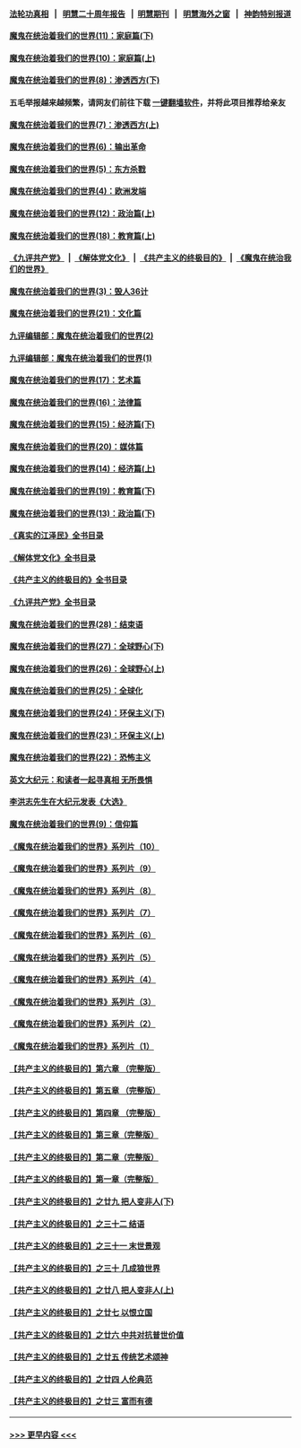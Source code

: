 #### [法轮功真相](https://github.com/gfw-breaker/truth/blob/master/README.md?t=0) &nbsp;&nbsp;|&nbsp;&nbsp; [明慧二十周年报告](https://github.com/gfw-breaker/mh-reports/blob/master/README.md?t=0) &nbsp;&nbsp;|&nbsp;&nbsp;[明慧期刊](https://github.com/gfw-breaker/mh-qikan) &nbsp;&nbsp;|&nbsp;&nbsp; [明慧海外之窗](https://github.com/gfw-breaker/mh-news/blob/master/README.md?t=0) &nbsp;&nbsp;|&nbsp;&nbsp; [神韵特别报道](https://github.com/gfw-breaker/mh-news/blob/master/shenyun.md?t=0)
#### [魔鬼在统治着我们的世界(11)：家庭篇(下)](../pages/nsc422/n10440961.md?t=12111650) 
#### [魔鬼在统治着我们的世界(10)：家庭篇(上)](../pages/nsc422/n10435448.md?t=12111650) 
#### [魔鬼在统治着我们的世界(8)：渗透西方(下)](../pages/nsc422/n10429603.md?t=12111650) 
#### 五毛举报越来越频繁，请网友们前往下载 [一键翻墙软件](https://github.com/gfw-breaker/ssr-accounts)，并将此项目推荐给亲友
#### [魔鬼在统治着我们的世界(7)：渗透西方(上)](../pages/nsc422/n10426013.md?t=12111650) 
#### [魔鬼在统治着我们的世界(6)：输出革命](../pages/nsc422/n10421536.md?t=12111650) 
#### [魔鬼在统治着我们的世界(5)：东方杀戮](../pages/nsc422/n10417707.md?t=12111650) 
#### [魔鬼在统治着我们的世界(4)：欧洲发端](../pages/nsc422/n10414890.md?t=12111650) 
#### [魔鬼在统治着我们的世界(12)：政治篇(上)](../pages/nsc422/n10444576.md?t=12111650) 
#### [魔鬼在统治着我们的世界(18)：教育篇(上)](../pages/nsc422/n10526970.md?t=12111650) 
#### [《九评共产党》](https://github.com/begood0513/9ping.md/blob/master/README.md) &nbsp;|&nbsp; [《解体党文化》](../../../../jtdwh.md/blob/master/README.md)  &nbsp;|&nbsp; [《共产主义的终极目的》](../../../../gczydzjmd.md/blob/master/README.md) &nbsp;|&nbsp; [《魔鬼在统治我们的世界》](../../../../mgztzwmdsj.md/blob/master/README.md) 
#### [魔鬼在统治着我们的世界(3)：毁人36计](../pages/nsc422/n10411583.md?t=12111650) 
#### [魔鬼在统治着我们的世界(21)：文化篇](../pages/nsc422/n10597706.md?t=12111650) 
#### [九评编辑部：魔鬼在统治着我们的世界(2)](../pages/nsc422/n10410036.md?t=12111650) 
#### [九评编辑部：魔鬼在统治着我们的世界(1)](../pages/nsc422/n10406825.md?t=12111650) 
#### [魔鬼在统治着我们的世界(17)：艺术篇](../pages/nsc422/n10499093.md?t=12111650) 
#### [魔鬼在统治着我们的世界(16)：法律篇](../pages/nsc422/n10485969.md?t=12111650) 
#### [魔鬼在统治着我们的世界(15)：经济篇(下)](../pages/nsc422/n10469975.md?t=12111650) 
#### [魔鬼在统治着我们的世界(20)：媒体篇](../pages/nsc422/n10586579.md?t=12111650) 
#### [魔鬼在统治着我们的世界(14)：经济篇(上)](../pages/nsc422/n10457370.md?t=12111650) 
#### [魔鬼在统治着我们的世界(19)：教育篇(下)](../pages/nsc422/n10564808.md?t=12111650) 
#### [魔鬼在统治着我们的世界(13)：政治篇(下)](../pages/nsc422/n10448270.md?t=12111650) 
#### [《真实的江泽民》全书目录](../pages/nsc422/n13721399.md?t=12111650) 
#### [《解体党文化》全书目录](../pages/nsc422/n13721157.md?t=12111650) 
#### [《共产主义的终极目的》全书目录](../pages/nsc422/n13721048.md?t=12111650) 
#### [《九评共产党》全书目录](../pages/nsc422/n13708085.md?t=12111650) 
#### [魔鬼在统治着我们的世界(28)：结束语](../pages/nsc422/n10936246.md?t=12111650) 
#### [魔鬼在统治着我们的世界(27)：全球野心(下)](../pages/nsc422/n10928319.md?t=12111650) 
#### [魔鬼在统治着我们的世界(26)：全球野心(上)](../pages/nsc422/n10900318.md?t=12111650) 
#### [魔鬼在统治着我们的世界(25)：全球化](../pages/nsc422/n10788205.md?t=12111650) 
#### [魔鬼在统治着我们的世界(24)：环保主义(下)](../pages/nsc422/n10695307.md?t=12111650) 
#### [魔鬼在统治着我们的世界(23)：环保主义(上)](../pages/nsc422/n10688613.md?t=12111650) 
#### [魔鬼在统治着我们的世界(22)：恐怖主义](../pages/nsc422/n10614727.md?t=12111650) 
#### [英文大纪元：和读者一起寻真相 无所畏惧](../pages/nsc422/n12542027.md?t=12111650) 
#### [李洪志先生在大纪元发表《大选》](../pages/nsc422/n12534746.md?t=12111650) 
#### [魔鬼在统治着我们的世界(9)：信仰篇](../pages/nsc422/n10432159.md?t=12111650) 
#### [《魔鬼在统治着我们的世界》系列片（10）](../pages/nsc422/n12292670.md?t=12111650) 
#### [《魔鬼在统治着我们的世界》系列片（9）](../pages/nsc422/n12290859.md?t=12111650) 
#### [《魔鬼在统治着我们的世界》系列片（8）](../pages/nsc422/n12287445.md?t=12111650) 
#### [《魔鬼在统治着我们的世界》系列片（7）](../pages/nsc422/n12283425.md?t=12111650) 
#### [《魔鬼在统治着我们的世界》系列片（6）](../pages/nsc422/n12282314.md?t=12111650) 
#### [《魔鬼在统治着我们的世界》系列片（5）](../pages/nsc422/n12281419.md?t=12111650) 
#### [《魔鬼在统治着我们的世界》系列片（4）](../pages/nsc422/n12274024.md?t=12111650) 
#### [《魔鬼在统治着我们的世界》系列片（3）](../pages/nsc422/n12271322.md?t=12111650) 
#### [《魔鬼在统治着我们的世界》系列片（2）](../pages/nsc422/n12269049.md?t=12111650) 
#### [《魔鬼在统治着我们的世界》系列片（1）](../pages/nsc422/n12267575.md?t=12111650) 
#### [【共产主义的终极目的】第六章 （完整版）](../pages/nsc422/n11428913.md?t=12111650) 
#### [【共产主义的终极目的】第五章 （完整版）](../pages/nsc422/n11428912.md?t=12111650) 
#### [【共产主义的终极目的】第四章 （完整版）](../pages/nsc422/n11428907.md?t=12111650) 
#### [【共产主义的终极目的】第三章（完整版）](../pages/nsc422/n11428848.md?t=12111650) 
#### [【共产主义的终极目的】第二章（完整版）](../pages/nsc422/n11428831.md?t=12111650) 
#### [【共产主义的终极目的】第一章（完整版）](../pages/nsc422/n11417651.md?t=12111650) 
#### [【共产主义的终极目的】之廿九 把人变非人(下)](../pages/nsc422/n11344140.md?t=12111650) 
#### [【共产主义的终极目的】之三十二 结语](../pages/nsc422/n11360535.md?t=12111650) 
#### [【共产主义的终极目的】之三十一 末世景观](../pages/nsc422/n11351129.md?t=12111650) 
#### [【共产主义的终极目的】之三十 几成狼世界](../pages/nsc422/n11348280.md?t=12111650) 
#### [【共产主义的终极目的】之廿八 把人变非人(上)](../pages/nsc422/n11340492.md?t=12111650) 
#### [【共产主义的终极目的】之廿七 以恨立国](../pages/nsc422/n11336944.md?t=12111650) 
#### [【共产主义的终极目的】之廿六 中共对抗普世价值](../pages/nsc422/n11324785.md?t=12111650) 
#### [【共产主义的终极目的】之廿五 传统艺术颂神](../pages/nsc422/n11296396.md?t=12111650) 
#### [【共产主义的终极目的】之廿四 人伦典范](../pages/nsc422/n11296397.md?t=12111650) 
#### [【共产主义的终极目的】之廿三 富而有德](../pages/nsc422/n11283598.md?t=12111650) 

----
#### [ >>> 更早内容 <<< ](../indexes/nsc422-earlier.md)
